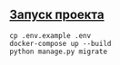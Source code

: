 ## [Запуск проекта](https://github.com/ZagornovaIulia/astrosoft_pro_test/blob/main/README.md#1-%D0%B7%D0%B0%D0%BF%D1%83%D1%81%D0%BA-%D0%BF%D1%80%D0%BE%D0%B5%D0%BA%D1%82%D0%B0)

```
cp .env.example .env
docker-compose up --build
python manage.py migrate
```




```

```
